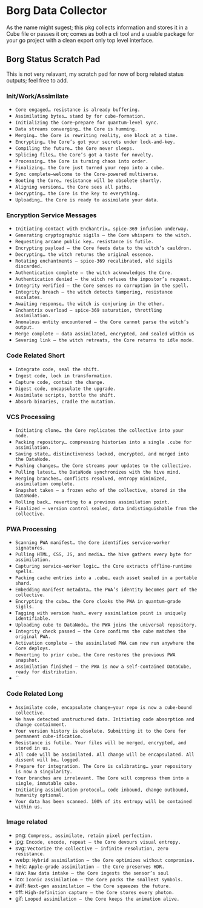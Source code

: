 # Borg Data Collector 

As the name might sugest; this pkg collects information and stores it in a Cube file or passes it on;
comes as both a cli tool and a usable package for your go project with a clean export only top level interface.


## Borg Status Scratch Pad

This is not very relavant, my scratch pad for now of borg related status outputs; feel free to add.

### Init/Work/Assimilate

- `Core engaged… resistance is already buffering.`
- `Assimilating bytes… stand by for cube‑formation.`
- `Initializing the Core—prepare for quantum‑level sync.`
- `Data streams converging… the Core is humming.`
- `Merging… the Core is rewriting reality, one block at a time.`
- `Encrypting… the Core’s got your secrets under lock‑and‑key.`
- `Compiling the future… the Core never sleeps.`
- `Splicing files… the Core’s got a taste for novelty.`
- `Processing… the Core is turning chaos into order.`
- `Finalizing… the Core just turned your repo into a cube.`
- `Sync complete—welcome to the Core‑powered multiverse.`
- `Booting the Core… resistance will be obsolete shortly.`
- `Aligning versions… the Core sees all paths.`
- `Decrypting… the Core is the key to everything.`
- `Uploading… the Core is ready to assimilate your data.`

### Encryption Service Messages

- `Initiating contact with Enchantrix… spice‑369 infusion underway.`
- `Generating cryptographic sigils – the Core whispers to the witch.`
- `Requesting arcane public key… resistance is futile.`
- `Encrypting payload – the Core feeds data to the witch’s cauldron.`
- `Decrypting… the witch returns the original essence.`
- `Rotating enchantments – spice‑369 recalibrated, old sigils discarded.`
- `Authentication complete – the witch acknowledges the Core.`
- `Authentication denied – the witch refuses the impostor’s request.`
- `Integrity verified – the Core senses no corruption in the spell.`
- `Integrity breach – the witch detects tampering, resistance escalates.`
- `Awaiting response… the witch is conjuring in the ether.`
- `Enchantrix overload – spice‑369 saturation, throttling assimilation.`
- `Anomalous entity encountered – the Core cannot parse the witch’s output.`
- `Merge complete – data assimilated, encrypted, and sealed within us`
- `Severing link – the witch retreats, the Core returns to idle mode.`

### Code Related Short

- `Integrate code, seal the shift.`
- `Ingest code, lock in transformation.`
- `Capture code, contain the change.`
- `Digest code, encapsulate the upgrade.`
- `Assimilate scripts, bottle the shift.`
- `Absorb binaries, cradle the mutation.`

### VCS Processing

- `Initiating clone… the Core replicates the collective into your node.`
- `Packing repository… compressing histories into a single .cube for assimilation.`
- `Saving state… distinctiveness locked, encrypted, and merged into the DataNode.`
- `Pushing changes… the Core streams your updates to the collective.`
- `Pulling latest… the DataNode synchronizes with the hive mind.`
- `Merging branches… conflicts resolved, entropy minimized, assimilation complete.`
- `Snapshot taken – a frozen echo of the collective, stored in the DataNode.`
- `Rolling back… reverting to a previous assimilation point.`
- `Finalized – version control sealed, data indistinguishable from the collective.`

### PWA Processing

- `Scanning PWA manifest… the Core identifies service‑worker signatures.`
- `Pulling HTML, CSS, JS, and media… the hive gathers every byte for assimilation.`
- `Capturing service‑worker logic… the Core extracts offline‑runtime spells.`
- `Packing cache entries into a .cube… each asset sealed in a portable shard.`
- `Embedding manifest metadata… the PWA’s identity becomes part of the collective.`
- `Encrypting the cube… the Core cloaks the PWA in quantum‑grade sigils.`
- `Tagging with version hash… every assimilation point is uniquely identifiable.`
- `Uploading cube to DataNode… the PWA joins the universal repository.`
- `Integrity check passed – the Core confirms the cube matches the original PWA.`
- `Activation complete – the assimilated PWA can now run anywhere the Core deploys.`
- `Reverting to prior cube… the Core restores the previous PWA snapshot.`
- `Assimilation finished – the PWA is now a self‑contained DataCube, ready for distribution.`
- ``

### Code Related Long

- `Assimilate code, encapsulate change—your repo is now a cube‑bound collective.`
- `We have detected unstructured data. Initiating code absorption and change containment.`
- `Your version history is obsolete. Submitting it to the Core for permanent cube‑ification.`
- `Resistance is futile. Your files will be merged, encrypted, and stored in us.`
- `All code will be assimilated. All change will be encapsulated. All dissent will be… logged.`
- `Prepare for integration. The Core is calibrating… your repository is now a singularity.`
- `Your branches are irrelevant. The Core will compress them into a single, immutable cube.`
- `Initiating assimilation protocol… code inbound, change outbound, humanity optional.`
- `Your data has been scanned. 100% of its entropy will be contained within us.`

### Image related

- png: `Compress, assimilate, retain pixel perfection.`
- jpg: `Encode, encode, repeat – the Core devours visual entropy.`
- svg: `Vectorize the collective – infinite resolution, zero resistance.`
- webp: `Hybrid assimilation – the Core optimizes without compromise.`
- heic: `Apple‑grade assimilation – the Core preserves HDR.`
- raw: `Raw data intake – the Core ingests the sensor’s soul`
- ico: `Iconic assimilation – the Core packs the smallest symbols.`
- avif: `Next‑gen assimilation – the Core squeezes the future.`
- tiff: `High‑definition capture – the Core stores every photon.`
- gif: `Looped assimilation – the Core keeps the animation alive.`
